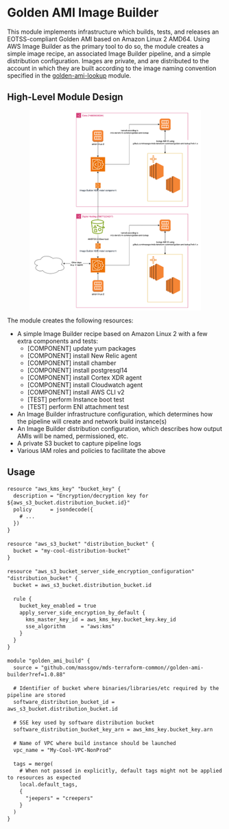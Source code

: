 # Golden AMI Image Builder

This module implements infrastructure which builds, tests, and releases an EOTSS-compliant Golden AMI based on Amazon Linux 2 AMD64. Using AWS Image Builder as the primary tool to do so, the module creates a simple image recipe, an associated Image Builder pipeline, and a simple distribution configuration. Images are private, and are distributed to the account in which they are built according to the image naming convention specified in the [golden-ami-lookup](../golden-ami-lookup/README.md) module.

## High-Level Module Design

<img src="./diagrams/accounts.png" alt="high-level module diagram" style="display:block;margin:auto" width="400"/>

The module creates the following resources:

- A simple Image Builder recipe based on Amazon Linux 2 with a few extra components and tests:
  - [COMPONENT] update yum packages
  - [COMPONENT] install New Relic agent
  - [COMPONENT] install chamber
  - [COMPONENT] install postgresql14 
  - [COMPONENT] install Cortex XDR agent
  - [COMPONENT] install Cloudwatch agent
  - [COMPONENT] install AWS CLI v2
  - [TEST] perform Instance boot test
  - [TEST] perform ENI attachment test
- An Image Builder infrastructure configuration, which determines how the pipeline will create and network build instance(s)
- An Image Builder distribution configuration, which describes how output AMIs will be named, permissioned, etc.
- A private S3 bucket to capture pipeline logs
- Various IAM roles and policies to facilitate the above

## Usage

```hcl
resource "aws_kms_key" "bucket_key" {
  description = "Encryption/decryption key for ${aws_s3_bucket.distribution_bucket.id}"
  policy      = jsondecode({
    # ...
  })
}

resource "aws_s3_bucket" "distribution_bucket" {
  bucket = "my-cool-distribution-bucket"
}

resource "aws_s3_bucket_server_side_encryption_configuration" "distribution_bucket" {
  bucket = aws_s3_bucket.distribution_bucket.id

  rule {
    bucket_key_enabled = true
    apply_server_side_encryption_by_default {
      kms_master_key_id = aws_kms_key.bucket_key.key_id
      sse_algorithm     = "aws:kms"
    }
  }
}

module "golden_ami_build" {
  source = "github.com/massgov/mds-terraform-common//golden-ami-builder?ref=1.0.88"

  # Identifier of bucket where binaries/libraries/etc required by the pipeline are stored
  software_distribution_bucket_id = aws_s3_bucket.distribution_bucket.id

  # SSE key used by software distribution bucket
  software_distribution_bucket_key_arn = aws_kms_key.bucket_key.arn

  # Name of VPC where build instance should be launched
  vpc_name = "My-Cool-VPC-NonProd"

  tags = merge(
    # When not passed in explicitly, default tags might not be applied to resources as expected
    local.default_tags,
    {
      "jeepers" = "creepers"
    }
  )
}
```

